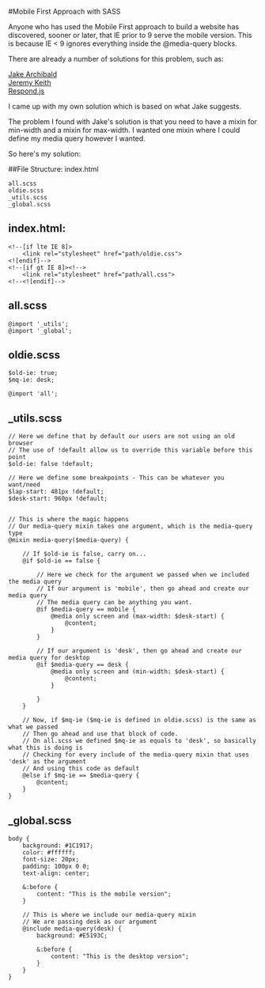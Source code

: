 #Mobile First Approach with SASS

Anyone who has used the Mobile First approach to build a website has discovered, sooner or later, that IE prior to 9 serve the mobile version.
This is because IE < 9 ignores everything inside the @media-query blocks.

There are already a number of solutions for this problem, such as:

[Jake Archibald](http://jakearchibald.github.io/sass-ie/) <br>
[Jeremy Keith](http://adactio.com/journal/4494/) <br>
[Respond.js](https://github.com/scottjehl/Respond)

I came up with my own solution which is based on what Jake suggests.

The problem I found with Jake's solution is that you need to have a mixin for min-width and a mixin for max-width.
I wanted one mixin where I could define my media query however I wanted.

So here's my solution:

##File Structure:
	index.html

	all.scss
	oldie.scss
	_utils.scss
	_global.scss

## index.html:

	<!--[if lte IE 8]>
	    <link rel="stylesheet" href="path/oldie.css">
	<![endif]-->
	<!--[if gt IE 8]><!-->
	    <link rel="stylesheet" href="path/all.css">
	<!--<![endif]-->


## all.scss

	@import '_utils';
	@import '_global';


## oldie.scss

	$old-ie: true;
	$mq-ie: desk;

	@import 'all';


## _utils.scss

	// Here we define that by default our users are not using an old browser
	// The use of !default allow us to override this variable before this point
	$old-ie: false !default;

	// Here we define some breakpoints - This can be whatever you want/need
    $lap-start: 481px !default;
    $desk-start: 960px !default;


    // This is where the magic happens
    // Our media-query mixin takes one argument, which is the media-query type
    @mixin media-query($media-query) {

    	// If $old-ie is false, carry on...
        @if $old-ie == false {

        	// Here we check for the argument we passed when we included the media query
        	// If our argument is 'mobile', then go ahead and create our media query
        	// The media query can be anything you want.
            @if $media-query == mobile {
                @media only screen and (max-width: $desk-start) { 
                	@content;
                }
            }

            // If our argument is 'desk', then go ahead and create our media query for desktop
            @if $media-query == desk {
                @media only screen and (min-width: $desk-start) {
                	@content;
                }

            }
        }

        // Now, if $mq-ie ($mq-ie is defined in oldie.scss) is the same as what we passed
        // Then go ahead and use that block of code.
        // On all.scss we defined $mq-ie as equals to 'desk', so basically what this is doing is
        // Checking for every include of the media-query mixin that uses 'desk' as the argument
        // And using this code as default
        @else if $mq-ie == $media-query { 
        	@content;
        }
    }
    
## _global.scss
	body {
		background: #1C1917;
		color: #ffffff;
		font-size: 20px;
		padding: 100px 0 0;
		text-align: center;
	
		&:before {
			content: "This is the mobile version";
		}
		
		// This is where we include our media-query mixin
		// We are passing desk as our argument
		@include media-query(desk) {
			background: #E5193C;
	
			&:before {
				content: "This is the desktop version";
			}
		}
	}
	